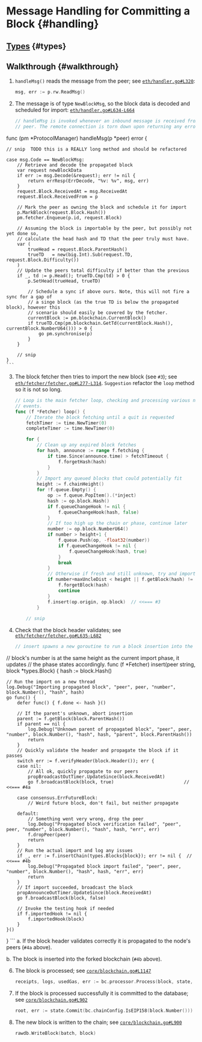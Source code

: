 # Message Handling for Committing a Block {#handling}

## [Types](handling_types.md#types) {#types}

## Walkthrough {#walkthrough}

1. `handleMsg()` reads the message from the peer; see [`eth/handler.go#L320`](https://github.com/ethereum/go-ethereum/blob/master/eth/handler.go#L320):
    ```go 
    msg, err := p.rw.ReadMsg()
    ```

2. The message is of type `NewBlockMsg`, so the block data is decoded and scheduled for import:
[`eth/handler.go#L634-L664`](https://github.com/ethereum/go-ethereum/blob/master/eth/handler.go#L634-L664)
    ```go
    // handleMsg is invoked whenever an inbound message is received from a remote
    // peer. The remote connection is torn down upon returning any error.
func (pm *ProtocolManager) handleMsg(p *peer) error {
    
    // snip  TODO this is a REALLY long method and should be refactored
    
    case msg.Code == NewBlockMsg:
        // Retrieve and decode the propagated block
        var request newBlockData                  
        if err := msg.Decode(&request); err != nil {
            return errResp(ErrDecode, "%v: %v", msg, err)
        }
        request.Block.ReceivedAt = msg.ReceivedAt
        request.Block.ReceivedFrom = p

        // Mark the peer as owning the block and schedule it for import
        p.MarkBlock(request.Block.Hash())
        pm.fetcher.Enqueue(p.id, request.Block)

        // Assuming the block is importable by the peer, but possibly not yet done so,
        // calculate the head hash and TD that the peer truly must have.
        var (
            trueHead = request.Block.ParentHash()
            trueTD   = new(big.Int).Sub(request.TD, request.Block.Difficulty())
        )
        // Update the peers total difficulty if better than the previous
        if _, td := p.Head(); trueTD.Cmp(td) > 0 {
            p.SetHead(trueHead, trueTD)

            // Schedule a sync if above ours. Note, this will not fire a sync for a gap of
            // a singe block (as the true TD is below the propagated block), however this
            // scenario should easily be covered by the fetcher.
            currentBlock := pm.blockchain.CurrentBlock()
            if trueTD.Cmp(pm.blockchain.GetTd(currentBlock.Hash(), currentBlock.NumberU64())) > 0 {
                go pm.synchronise(p)
            }
        }
        
        // snip
    }
    ```

3. The block fetcher then tries to import the new block (see `#3`); see
[`eth/fetcher/fetcher.go#L277-L314`](https://github.com/ethereum/go-ethereum/blob/master/eth/fetcher/fetcher.go#L277-L314). `Suggestion` refactor the `loop` method so it is not so long.
    ```go
    // Loop is the main fetcher loop, checking and processing various notification
    // events.
    func (f *Fetcher) loop() {
        // Iterate the block fetching until a quit is requested
        fetchTimer := time.NewTimer(0)
        completeTimer := time.NewTimer(0)
    
        for {
            // Clean up any expired block fetches
            for hash, announce := range f.fetching {
                if time.Since(announce.time) > fetchTimeout {
                    f.forgetHash(hash)
                }
            }
            // Import any queued blocks that could potentially fit
            height := f.chainHeight()
            for !f.queue.Empty() {
                op := f.queue.PopItem().(*inject)
                hash := op.block.Hash()
                if f.queueChangeHook != nil {
                    f.queueChangeHook(hash, false)
                }
                // If too high up the chain or phase, continue later
                number := op.block.NumberU64()
                if number > height+1 {
                    f.queue.Push(op, -float32(number))
                    if f.queueChangeHook != nil {
                        f.queueChangeHook(hash, true)
                    }
                    break
                }
                // Otherwise if fresh and still unknown, try and import
                if number+maxUncleDist < height || f.getBlock(hash) != nil {
                    f.forgetBlock(hash)
                    continue
                }
                f.insert(op.origin, op.block)  // <<=== #3
            }
        
        // snip
    ```

4. Check that the block header validates; see [`eth/fetcher/fetcher.go#L635-L682`](https://github.com/ethereum/go-ethereum/blob/master/eth/fetcher/fetcher.go#L635-L682)

    ```go 
    // insert spawns a new goroutine to run a block insertion into the chain. If the
// block's number is at the same height as the current import phase, it updates
// the phase states accordingly.
func (f *Fetcher) insert(peer string, block *types.Block) {
    hash := block.Hash()

    // Run the import on a new thread
    log.Debug("Importing propagated block", "peer", peer, "number", block.Number(), "hash", hash)
    go func() {
        defer func() { f.done <- hash }()

        // If the parent's unknown, abort insertion
        parent := f.getBlock(block.ParentHash())
        if parent == nil {
            log.Debug("Unknown parent of propagated block", "peer", peer, "number", block.Number(), "hash", hash, "parent", block.ParentHash())
            return
        }
        // Quickly validate the header and propagate the block if it passes
        switch err := f.verifyHeader(block.Header()); err {
        case nil:
            // All ok, quickly propagate to our peers
            propBroadcastOutTimer.UpdateSince(block.ReceivedAt)
            go f.broadcastBlock(block, true)                          // <<=== #4a

        case consensus.ErrFutureBlock:
            // Weird future block, don't fail, but neither propagate

        default:
            // Something went very wrong, drop the peer
            log.Debug("Propagated block verification failed", "peer", peer, "number", block.Number(), "hash", hash, "err", err)
            f.dropPeer(peer)
            return
        }
        // Run the actual import and log any issues
        if _, err := f.insertChain(types.Blocks{block}); err != nil {  // <<=== #4b
            log.Debug("Propagated block import failed", "peer", peer, "number", block.Number(), "hash", hash, "err", err)
            return
        }
        // If import succeeded, broadcast the block
        propAnnounceOutTimer.UpdateSince(block.ReceivedAt)
        go f.broadcastBlock(block, false)                

        // Invoke the testing hook if needed
        if f.importedHook != nil {
            f.importedHook(block)
        }
    }()
}
    ```
  a. If the block header validates correctly it is propagated to the node&apos;s peers (`#4a` above).

  b. The block is inserted into the forked blockchain (`#4b` above).

6. The block is processed; see [`core/blockchain.go#L1147`](https://github.com/ethereum/go-ethereum/blob/master/core/blockchain.go#L1147)
    ```go
    receipts, logs, usedGas, err := bc.processor.Process(block, state, bc.vmConfig)
    ```

7. If the block is processed successfully it is committed to the database; see [`core/blockchain.go#L902`](https://github.com/ethereum/go-ethereum/blob/master/core/blockchain.go#L902)
    ```go
    root, err := state.Commit(bc.chainConfig.IsEIP158(block.Number()))
    ```

8. The new block is written to the chain; see [`core/blockchain.go#L900`](https://github.com/ethereum/go-ethereum/blob/master/core/blockchain.go#L900)
    ```go
    rawdb.WriteBlock(batch, block)
    ```
    
